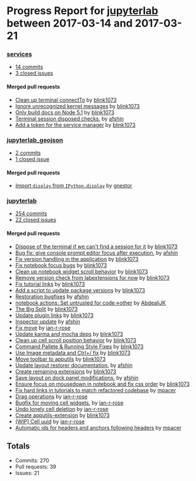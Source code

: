 # Progress Report for [jupyterlab](https://github.com/jupyterlab) between 2017-03-14 and 2017-03-21

### [services](https://github.com/jupyterlab/services)
-  [14 commits](https://github.com/jupyterlab/services/compare/master@%7B1489474800%7D...master@%7B1490079600%7D)
-  [3 closed issues](https://github.com/jupyterlab/services/issues?utf8=%E2%9C%93&q=is%3Aissue%20closed%3A2017-03-14..2017-03-21)

#### Merged pull requests
- [Clean up terminal connectTo](https://github.com/jupyterlab/services/pull/319) by [blink1073](https://github.com/blink1073)
- [Ignore unrecognized kernel messages](https://github.com/jupyterlab/services/pull/317) by [blink1073](https://github.com/blink1073)
- [Only build docs on Node 5.1](https://github.com/jupyterlab/services/pull/315) by [blink1073](https://github.com/blink1073)
- [Terminal session disposed checks.](https://github.com/jupyterlab/services/pull/314) by [afshin](https://github.com/afshin)
- [Add a token for the service manager](https://github.com/jupyterlab/services/pull/311) by [blink1073](https://github.com/blink1073)

### [jupyterlab_geojson](https://github.com/jupyterlab/jupyterlab_geojson)
-  [2 commits](https://github.com/jupyterlab/jupyterlab_geojson/compare/master@%7B1489474800%7D...master@%7B1490079600%7D)
-  [1 closed issue](https://github.com/jupyterlab/jupyterlab_geojson/issues?utf8=%E2%9C%93&q=is%3Aissue%20closed%3A2017-03-14..2017-03-21)

#### Merged pull requests
- [Import `display` from `IPython.display`](https://github.com/jupyterlab/jupyterlab_geojson/pull/32) by [gnestor](https://github.com/gnestor)

### [jupyterlab](https://github.com/jupyterlab/jupyterlab)
-  [254 commits](https://github.com/jupyterlab/jupyterlab/compare/master@%7B1489474800%7D...master@%7B1490079600%7D)
-  [22 closed issues](https://github.com/jupyterlab/jupyterlab/issues?utf8=%E2%9C%93&q=is%3Aissue%20closed%3A2017-03-14..2017-03-21)

#### Merged pull requests
- [Dispose of the terminal if we can't find a session for it](https://github.com/jupyterlab/jupyterlab/pull/1966) by [blink1073](https://github.com/blink1073)
- [Bug fix: give console prompt editor focus after execution.](https://github.com/jupyterlab/jupyterlab/pull/1964) by [afshin](https://github.com/afshin)
- [Fix version handling in the application](https://github.com/jupyterlab/jupyterlab/pull/1963) by [blink1073](https://github.com/blink1073)
- [Fix notebook focus bugs](https://github.com/jupyterlab/jupyterlab/pull/1958) by [blink1073](https://github.com/blink1073)
- [Clean up notebook widget scroll behavior](https://github.com/jupyterlab/jupyterlab/pull/1955) by [blink1073](https://github.com/blink1073)
- [Remove version check from labextensions for now](https://github.com/jupyterlab/jupyterlab/pull/1954) by [blink1073](https://github.com/blink1073)
- [Fix tutorial links](https://github.com/jupyterlab/jupyterlab/pull/1953) by [blink1073](https://github.com/blink1073)
- [Add a script to update package versions](https://github.com/jupyterlab/jupyterlab/pull/1952) by [blink1073](https://github.com/blink1073)
- [Restoration bugfixes](https://github.com/jupyterlab/jupyterlab/pull/1946) by [afshin](https://github.com/afshin)
- [notebook actions: Set untrusted for code->other](https://github.com/jupyterlab/jupyterlab/pull/1943) by [AbdealiJK](https://github.com/AbdealiJK)
- [The Big Split](https://github.com/jupyterlab/jupyterlab/pull/1934) by [blink1073](https://github.com/blink1073)
- [Update plugin links](https://github.com/jupyterlab/jupyterlab/pull/1931) by [blink1073](https://github.com/blink1073)
- [Inspector update](https://github.com/jupyterlab/jupyterlab/pull/1930) by [afshin](https://github.com/afshin)
- [Fix move](https://github.com/jupyterlab/jupyterlab/pull/1929) by [ian-r-rose](https://github.com/ian-r-rose)
- [Update karma and mocha deps](https://github.com/jupyterlab/jupyterlab/pull/1928) by [blink1073](https://github.com/blink1073)
- [Clean up cell scroll position behavior](https://github.com/jupyterlab/jupyterlab/pull/1926) by [blink1073](https://github.com/blink1073)
- [Command Pallete & Running Style Fixes](https://github.com/jupyterlab/jupyterlab/pull/1925) by [blink1073](https://github.com/blink1073)
- [Use Image metadata and Ctrl+/ fix](https://github.com/jupyterlab/jupyterlab/pull/1924) by [blink1073](https://github.com/blink1073)
- [Move toolbar to apputils](https://github.com/jupyterlab/jupyterlab/pull/1923) by [blink1073](https://github.com/blink1073)
- [Update layout restorer documentation.](https://github.com/jupyterlab/jupyterlab/pull/1921) by [afshin](https://github.com/afshin)
- [Create remaining extensions](https://github.com/jupyterlab/jupyterlab/pull/1920) by [blink1073](https://github.com/blink1073)
- [Save layout on dock panel modifications.](https://github.com/jupyterlab/jupyterlab/pull/1917) by [afshin](https://github.com/afshin)
- [Ensure focus on mousedown in notebook and fix css order](https://github.com/jupyterlab/jupyterlab/pull/1916) by [blink1073](https://github.com/blink1073)
- [Fix hard links in tutorials to match refactored codebase](https://github.com/jupyterlab/jupyterlab/pull/1915) by [mpacer](https://github.com/mpacer)
- [Drag operations](https://github.com/jupyterlab/jupyterlab/pull/1913) by [ian-r-rose](https://github.com/ian-r-rose)
- [Bugfix for moving cell widgets.](https://github.com/jupyterlab/jupyterlab/pull/1912) by [ian-r-rose](https://github.com/ian-r-rose)
- [Undo lonely cell deletion](https://github.com/jupyterlab/jupyterlab/pull/1911) by [ian-r-rose](https://github.com/ian-r-rose)
- [Create apputils-extension](https://github.com/jupyterlab/jupyterlab/pull/1909) by [blink1073](https://github.com/blink1073)
- [[WIP] Cell uuid](https://github.com/jupyterlab/jupyterlab/pull/1908) by [ian-r-rose](https://github.com/ian-r-rose)
- [Automatic ids for headers and anchors following headers](https://github.com/jupyterlab/jupyterlab/pull/1736) by [mpacer](https://github.com/mpacer)

## Totals
- Commits: 270
- Pull requests: 39
- Issues: 21
